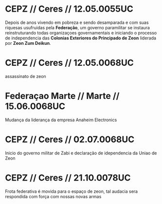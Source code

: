 # CEPZ // Ceres // 12.05.0055UC
Depois de anos vivendo em pobreza e sendo desamparada e com suas riquesas usufruidas pela **Federação**, um governo paramilitar se instaura reinstruturando todas organizaçoes governamentais e iniciando o processo de independencia das **Colonias Exteriores do Principado de Zeon** liderada por **Zeon Zum Deikun**.

# CEPZ // Ceres // 12.05.0068UC
assassinato de zeon

# Federaçao Marte // Marte // 15.06.0068UC
Mudança da liderança da empresa Anaheim Electronics

# CEPZ // Ceres // 02.07.0068UC
Inicio do governo militar de Zabi e declaração de idependencia da Uniao de Zeon

# CEPZ // Ceres // 21.10.0078UC
Frota federativa é movida para o espaço de zeon, tal audacia sera respondida com força com nossas novas armas
